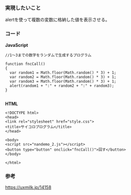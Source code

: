 ### 実現したいこと

alertを使って複数の変数に格納した値を表示させる。

### コード

**JavaScript**
```
//1～3までの数字をランダムで生成するプログラム

function fncCall() 
{
  var random1 = Math.floor(Math.random() * 3) + 1;
  var random2 = Math.floor(Math.random() * 3) + 1;
  var random3 = Math.floor(Math.random() * 3) + 1;
  alert(random1 + ":" + random2 + ":" + random3);
}
  
```

**HTML**
```
<!DOCTYPE html>
<head>
<link rel="stylesheet" href="style.css">
<title>サイコロプログラム</title>
</head>

<body>
<script src="nandemo_2.js"></script>
<button type="button" onclick="fncCall()">回す</button>
</body>

</html>
```

### 参考

https://uxmilk.jp/14158
